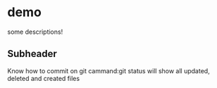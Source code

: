 # demo

some descriptions!

## Subheader

Know how to commit on git 
cammand:git status 
will show all updated, deleted and created files
